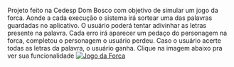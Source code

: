 Projeto feito na Cedesp Dom Bosco com objetivo de simular um jogo da forca.
Aonde a cada execução o sistema irá sortear uma das palavras guardadas no aplicativo.
O usuário poderá tentar adivinhar as letras presente na palavra. Cada erro irá aparecer um pedaço do personagem na forca, completou o personagem o usuário perdeu.
Caso o usuário acerte todas as letras da palavra, o usuário ganha.
Clique na imagem abaixo pra ver sua funcionalidade
[![Jogo da Forca](https://img.youtube.com/vi/sH49t6PcIzs/0.jpg)](https://www.youtube.com/watch?v=sH49t6PcIzs)
